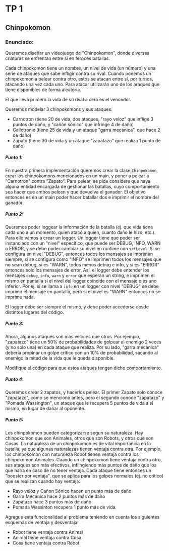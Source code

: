 # TP 1
## Chinpokomon

### Enunciado:

Queremos diseñar un videojuego de "Chinpokomon", donde diversas criaturas se
enfrentan entre sí en feroces batallas.

Cada chinpokomon tiene un nombre, un nivel de vida (un número) y una serie de
ataques que sabe infligir contra su rival. Cuando ponemos un chinpokomon a
pelear contra otro, estos se atacan entre sí, por turnos, atacando una vez cada
uno. Para atacar utilizarán uno de los araques que tiene disponibles de forma
aleatoria.

El que lleva primero la vida de su rival a cero es el vencedor.

Queremos modelar 3 chinpokomons y sus ataques:

* Carnotron (tiene 20 de vida, dos ataques, "rayo veloz" que inflige 3 puntos de
  daño, y "cañón sónico" que infringe 4 de daño)
* Gallotronix (tiene 25 de vida y un ataque "garra mecánica", que hace 2 de
  daño)
* Zapato (tiene 30 de vida y un ataque "zapatazo" que realiza 1 punto de daño)

##### Punto 1:
En nuestra primera implementación queremos crear la clase `Chinpokomon`, crear
los chinpokomons mencionados en un main, y poner a pelear a "Carnotron" contra
"Zapato". Para pelear, se pide considere que haya alguna entidad encargada de
gestionar las batallas, cuyo comportamiento sea hacer que ambos peleen y que
devuelva el ganador. El objetivo entonces es en un main poder hacer batallar dos
e imprimir el nombre del ganador.

##### Punto 2:
Queremos poder loggear la información de la batalla (ej. que vida tiene cada uno
a un momento, quien atacó a quien, cuanto daño le hizo, etc.). Para ello vamos a
crear un logger. Un logger tiene que poder ser instanciado con un "nivel"
específico, que puede ser DEBUG, INFO, WARN o ERROR, y se debe poder cambiar su
nivel en runtime con `setLevel`. Si se configura en nivel "DEBUG", entonces
todos los mensajes se imprimen siempre, si se configura como "INFO" se imprimen
todos los mensajes que no sean debug, si es "WARN", todos menos debug e info, y
si es "ERROR" entonces solo los mensajes de error. Así, el logger debe entender
los mensajes `debug`, `info`, `warn` y `error` que esperan un string, e imprimen
el mismo en pantalla si el nivel del logger coincide con el mensaje o es uno
inferior. Por ej. si se llama a `info` en un logger con nivel "DEBUG" se debe
imprimir el mensaje en pantalla, pero si el nivel es "WARN" entonces no se
imprime nada.

El logger debe ser siempre el mismo, y debe poder accederse desde distintos
lugares del código.

##### Punto 3:
Ahora, algunos ataques son más veloces que otros. Por ejemplo, "zapatazo" tiene
un 50% de probabilidades de golpear al enemigo 2 veces (y no solo una) en cada
ataque que realiza. Por su lado, "garra mecánica" debería propinar un golpe
crítico con un 10% de probabilidad, sacando al enemigo la mitad de la vida que
le queda disponible.

Modifique el código para que estos ataques tengan dicho comportamiento.

##### Punto 4:
Queremos crear 2 zapatos, y hacerlos pelear. El primer Zapato solo conoce
"zapatazo", como se mencionó antes, pero el segundo conoce "zapatazo" y "Pomada
Wassington", un ataque que le recupera 5 puntos de vida a sí mismo, en lugar de
dañar al oponente.

##### Punto 5:
Los chinpokomon pueden categorizarse segun su naturaleza. Hay chinpokomon que
son Animales, otros que son Robots, y otros que son Cosas. La naturaleza de un
chinpokomon es de vital importancia en la batalla, ya que algunas naturalezas
tienen ventaja contra otra. Por ejemplo, los chinpokomon con naturaleza Robot
tienen ventaja contra los chinpokomon Animales. Cuando un chinpokomon tiene
ventaja contra otro, sus ataques son más efectivos, inflingiendo más puntos de
daño que los que haría en caso de no tener ventaja. Cada ataque tiene entonces
un "booster por ventaja", que se aplica para los golpes normales (ej. no
critico) que se realizan cuando hay ventaja:

* Rayo velóz y Cañon Sónico hacen un punto más de daño
* Garra Mecánica hace 2 puntos más de daño
* Zapatazo hace 3 puntos más de daño
* Pomada Wassinton recupera 1 punto más de vida.

Agregue esta funcionalidad al problema teniendo en cuenta los siguientes
esquemas de ventaja y desventaja:

* Robot tiene ventaja contra Animal
* Animal tiene ventaja contra Cosa
* Cosa tiene ventaja contra Robot

